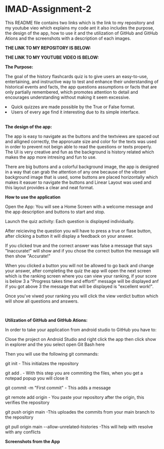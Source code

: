 # IMAD-Assignment-2

This README file contains two links which is the link to my repository and my youtube vieo which explains my code ant it also includes the purpose, the design of the app, how to use it and the utilization of GitHub and GitHub Ations and the screenshots with a description of each images.


<b>THE LINK TO MY REPOSITORY IS BELOW:</b>


<b>THE LINK TO MY YOUTUBE VIDEO IS BELOW:</b>


<b>The Purpose:</b>

The goal of the history flashcards quiz is to give users an easy-to-use, entertaining, and instructive way to test and enhance their understanding of historical events and facts, the app
questions assumptions or facts that are only partially remembered, which promotes attention to detail and encourages understanding without making it seem excessive.

<li>Quick quizzes are made possible by the True or False format.</li>
<li>Users of every age find it interesting due to its simple interface.</li>

<br>

<b>The design of the app:</b>

The app is easy to navigate as the buttons and the textviews are spaced out and alligned correctly, the approruate size and color for the texts was used in order to prevent not beign able to read the questions or texts properly. The UI is very creative and fun as the background is history related which makes the app more intresing and fun to use. 

There are big buttons and a colorful background image, the app is designed in a way that can grab the attention of any one because of the vibrant background image that is used, some buttons are placed horizontally which makes it easuer to navigate the buttons and Linear Layout was used and this layout provides a clear and neat format.
<br>

<b>How to use the application</b>
 
Open the App:
You will see a Home Screen with a welcome message and the app description and buttons to start and stop.

Launch the quiz activity: Each question is displayed individually.

After reicieving the question you will have to press a true or flase button, after clicking a button it will display a feedback on your answer. 

If you clicked true and the correct answer was false a message that says "Inaccurate!" will show and if you chose the correct button the message will then show "Accurate!"

When you clicked a button you will not be allowed to go back and change your answer, after completing the quiz the app will open the next screen which is the ranking screen where you can view your ranking, if your score is below 3 a "Progress takes time and effort!" message will be displayed anf if you got above 3 the message that will be displayed is "excellent work!".

Once you've viwed your ranking you will click the view verdict button which will show all questions and answers.

<br>

<b>Utilization of GitHub and GitHub Ations:</b>

In order to take your application from android studio to GitHub you have to:

Close the project on Android Studio and right click the app then click show in explorer and the you select open Git Bash here

Then you will use the following git commands:

git init - This initialzes the repository

git add . - With this step you are commiting the files, when you get a notepad popup you will close it

git commit -m "First commit" - This adds a message

git remote add origin <repository link>  - You paste your repository after the origin, this verifies the repository

git push origin main -This uploades the commits from your main branch to the repository

git pull origin main --allow-unrelated-histories -This will help with resolve with any conflicts

<b>Screenshots from the App</b>
